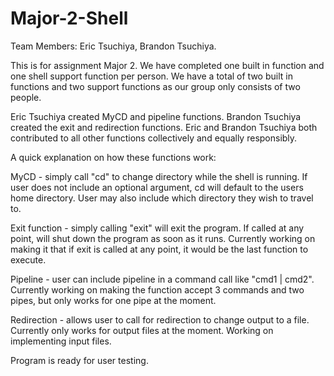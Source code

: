 # Major-2-Shell
Team Members: Eric Tsuchiya, Brandon Tsuchiya.

This is for assignment Major 2. We have completed one built in function and one shell support function per person. We have a total of two built in functions and two support functions as our group only consists of two people. 

Eric Tsuchiya created MyCD and pipeline functions.
Brandon Tsuchiya created the exit and redirection functions.
Eric and Brandon Tsuchiya both contributed to all other functions collectively and equally responsibly. 

A quick explanation on how these functions work:

MyCD - simply call "cd" to change directory while the shell is running. If user does not include an optional argument, cd will default to the users home directory. User may also include which directory they wish to travel to.

Exit function - simply calling "exit" will exit the program. If called at any point, will shut down the program as soon as it runs. Currently working on making it that if exit is called at any point, it would be the last function to execute.

Pipeline - user can include pipeline in a command call like "cmd1 | cmd2". Currently working on making the function accept 3 commands and two pipes, but only works for one pipe at the moment.

Redirection - allows user to call for redirection to change output to a file. Currently only works for output files at the moment. Working on implementing input files.

Program is ready for user testing.

